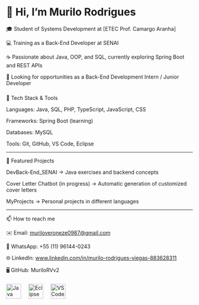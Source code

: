 # 👋 Hi, I’m Murilo Rodrigues

🎓 Student of Systems Development at [ETEC Prof. Camargo Aranha]

💻 Training as a Back-End Developer at SENAI

☕ Passionate about Java, OOP, and SQL, currently exploring Spring Boot and REST APIs

🚀 Looking for opportunities as a Back-End Development Intern / Junior Developer


###

🔧 Tech Stack & Tools

Languages: Java, SQL, PHP, TypeScript, JavaScript, CSS

Frameworks: Spring Boot (learning)

Databases: MySQL

Tools: Git, GitHub, VS Code, Eclipse



---

📂 Featured Projects

DevBack-End_SENAI → Java exercises and backend concepts

Cover Letter Chatbot (in progress) → Automatic generation of customized cover letters

MyProjects → Personal projects in different languages



---

📫 How to reach me

✉️ Email: muriloveroneze0987@gmail.com

📱 WhatsApp: +55 (11) 96144-0243

🌐 LinkedIn: www.linkedin.com/in/murilo-rodrigues-viegas-883628311

🖥️ GitHub: MuriloRVv2



###

<div align="left">
  
  <img src="https://cdn4.iconfinder.com/data/icons/logos-and-brands/512/181_Java_logo_logos-512.png" height="40" alt="Java logo"  />
  <img width="12" />
  <img src="https://download.logo.wine/logo/Eclipse_(software)/Eclipse_(software)-Logo.wine.png" height="40" alt="Eclipse logo"  />
  <img width="12" />
  <img src="https://upload.wikimedia.org/wikipedia/commons/thumb/9/9a/Visual_Studio_Code_1.35_icon.svg/512px-Visual_Studio_Code_1.35_icon.svg.png?20210804221519" height="40" alt="VSCode logo"  />
  <img width="12" />
  

</div>

###

